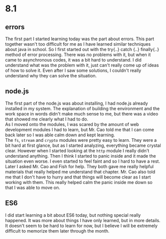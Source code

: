 ﻿8.1  
=
errors  
-  
The first part I started learning today was the part about errors. This part together wasn't too difficult for me as I have learned similar techniques about java in school. So I first started out with the try{..} catch {..} finally{..} method of error processing. There was no problems with it, but when it came to asynchronous codes, it was a bit hard to understand. I did understand what was the problem with it, just can't really come up of ideas of how to solve it. Even after I saw some solutions, I couldn't really understand why they can solve the situation.  
  
node.js
-
The first part of the node.js was about installing, I had node.js already installed in my system. The explanation of building the environment and the work space in words didn't make much sense to me, but there was a video that showed me clearly what I had to do.  
As I moved onto the modules, I was scared by the amount of web development modules I had to learn, but Mr. Cao told me that I can come back later so I was able calm down and kept learning.  
The `fs`, `stream` and `crypto` modules were pretty easy to learn. They were a bit hard at first glance, but as I started analyzing, everything became crystal clear. However when I started looking at the `http` module I really didn't understand anything. Then I think I started to panic inside and it made the situation even worse. I even started to feel faint and so I hard to have a rest. Later I asked Mr. Cao and Fish for help. They both gave me really helpful materials that really helped me understand that chapter. Mr. Cao also told me that I don't have to hurry and that things will become clear as I start working with them. This really helped calm the panic inside me down so that I was able to move on.  
  
ES6  
-  
I did start learning a bit about ES6 today, but nothing special really happened. It was more about things I have only learned, but in more details. It doesn't seem to be hard to learn for now, but I believe I will be extremely difficult to memorize them later through the month.  
